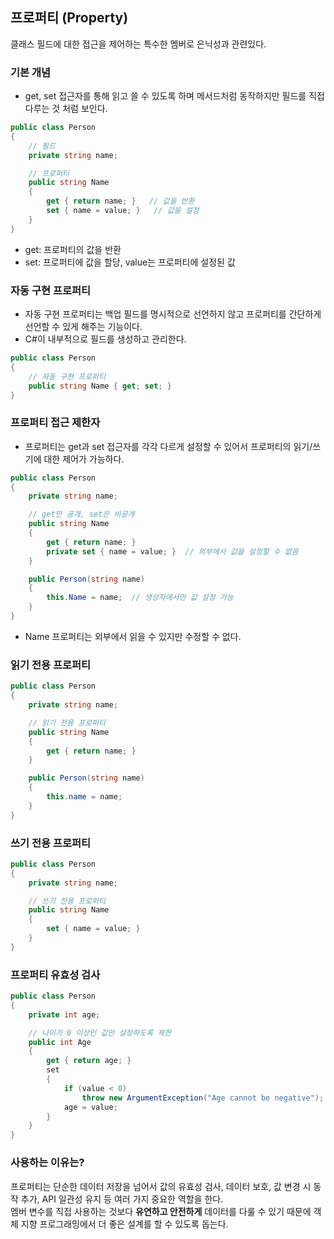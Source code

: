 ## 프로퍼티 (Property)
클래스 필드에 대한 접근을 제어하는 특수한 멤버로 은닉성과 관련있다.  

### 기본 개념
- get, set 접근자를 통해 읽고 쓸 수 있도록 하며 메서드처럼 동작하지만 필드를 직접 다루는 것 처럼 보인다.

```cs
public class Person
{
    // 필드
    private string name;

    // 프로퍼티
    public string Name
    {
        get { return name; }   // 값을 반환
        set { name = value; }   // 값을 설정
    }
}
```
- get: 프로퍼티의 값을 반환
- set: 프로퍼티에 값을 할당, value는 프로퍼티에 설정된 값

### 자동 구현 프로퍼티
- 자동 구현 프로퍼티는 백업 필드를 명시적으로 선언하지 않고 프로퍼티를 간단하게 선언할 수 있게 해주는 기능이다.
- C#이 내부적으로 필드를 생성하고 관리한다.

```cs
public class Person
{
    // 자동 구현 프로퍼티
    public string Name { get; set; }
}
```

### 프로퍼티 접근 제한자
- 프로퍼티는 get과 set 접근자를 각각 다르게 설정할 수 있어서 프로퍼티의 읽기/쓰기에 대한 제어가 가능하다.

```cs
public class Person
{
    private string name;

    // get만 공개, set은 비공개
    public string Name
    {
        get { return name; }
        private set { name = value; }  // 외부에서 값을 설정할 수 없음
    }

    public Person(string name)
    {
        this.Name = name;  // 생성자에서만 값 설정 가능
    }
}
```
- Name 프로퍼티는 외부에서 읽을 수 있지만 수정할 수 없다.

### 읽기 전용 프로퍼티
```cs
public class Person
{
    private string name;

    // 읽기 전용 프로퍼티
    public string Name
    {
        get { return name; }
    }

    public Person(string name)
    {
        this.name = name;
    }
}
```

### 쓰기 전용 프로퍼티
```cs
public class Person
{
    private string name;

    // 쓰기 전용 프로퍼티
    public string Name
    {
        set { name = value; }
    }
}
```

### 프로퍼티 유효성 검사
```cs
public class Person
{
    private int age;

    // 나이가 0 이상인 값만 설정하도록 제한
    public int Age
    {
        get { return age; }
        set
        {
            if (value < 0)
                throw new ArgumentException("Age cannot be negative");
            age = value;
        }
    }
}
```

### 사용하는 이유는?
프로퍼티는 단순한 데이터 저장을 넘어서 값의 유효성 검사, 데이터 보호, 값 변경 시 동작 추가, API 일관성 유지 등 여러 가지 중요한 역할을 한다.  
멤버 변수를 직접 사용하는 것보다 **유연하고 안전하게** 데이터를 다룰 수 있기 때문에 객체 지향 프로그래밍에서 더 좋은 설계를 할 수 있도록 돕는다.
